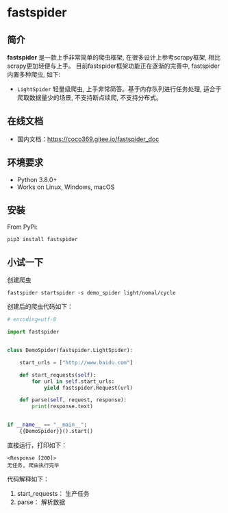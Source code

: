 # fastspider

## 简介

**fastspider** 是一款上手非常简单的爬虫框架, 在很多设计上参考scrapy框架, 相比scrapy更加轻便与上手。 目前fastspider框架功能正在逐渐的完善中, fastspider内置多种爬虫, 如下:

- `LightSpider` 轻量级爬虫, 上手非常简答。基于内存队列进行任务处理, 适合于爬取数据量少的场景, 不支持断点续爬, 不支持分布式。

## 在线文档

- 国内文档：https://coco369.gitee.io/fastspider_doc

## 环境要求

- Python 3.8.0+
- Works on Linux, Windows, macOS

## 安装

From PyPi:

```shell
pip3 install fastspider
```    

## 小试一下

创建爬虫

```shell
fastspider startspider -s demo_spider light/nomal/cycle
```

创建后的爬虫代码如下：

```python
# encoding=utf-8

import fastspider


class DemoSpider(fastspider.LightSpider):

    start_urls = ["http://www.baidu.com"]

    def start_requests(self):
        for url in self.start_urls:
            yield fastspider.Request(url)

    def parse(self, request, response):
        print(response.text)


if __name__ == "__main__":
    {{DemoSpider}}().start()

```

直接运行，打印如下：

```shell
<Response [200]>
无任务, 爬虫执行完毕
```

代码解释如下：

1. start_requests： 生产任务
2. parse： 解析数据
